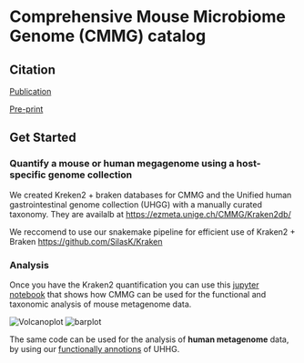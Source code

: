 # Comprehensive Mouse Microbiome Genome (CMMG) catalog

## Citation

[Publication](https://journals.plos.org/ploscompbiol/article?id=10.1371/journal.pcbi.1009947)

[Pre-print](https://doi.org/10.1101/2021.03.18.435958)

## Get Started


### Quantify a mouse or human megagenome using a host-specific genome collection

We created Kreken2 + braken databases for CMMG and the Unified human gastrointestinal genome collection (UHGG) with a manually curated taxonomy. They are availalb at https://ezmeta.unige.ch/CMMG/Kraken2db/

We reccomend to use our snakemake pipeline for efficient use of Kraken2 + Braken https://github.com/SilasK/Kraken

### Analysis

Once you have the Kraken2 quantification you can use this [jupyter notebook](https://colab.research.google.com/github/trajkovski-lab/CMMG/blob/main/notebooks/Analyze-cold-adapted-microbiota.ipynb) that shows how CMMG can be used for the functional and taxonomic analysis of mouse metagenome data.


![Volcanoplot](Figures/Volcanoplot.svg) ![barplot](Figures/barplot_Butyrate.svg)


The same code can be used for the analysis of **human metagenome** data, by using our [functionally annotions](https://ezmeta.unige.ch/CMMG) of UHHG.
